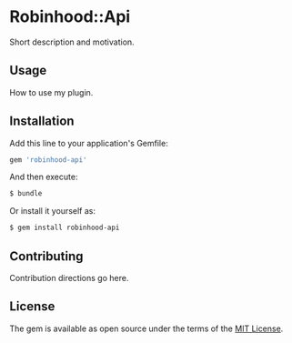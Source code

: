# Robinhood::Api
Short description and motivation.

## Usage
How to use my plugin.

## Installation
Add this line to your application's Gemfile:

```ruby
gem 'robinhood-api'
```

And then execute:
```bash
$ bundle
```

Or install it yourself as:
```bash
$ gem install robinhood-api
```

## Contributing
Contribution directions go here.

## License
The gem is available as open source under the terms of the [MIT License](http://opensource.org/licenses/MIT).

